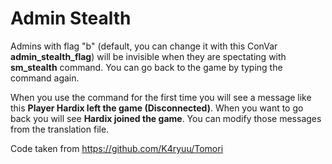 # Admin Stealth
 
Admins with flag "b" (default, you can change it with this ConVar **admin_stealth_flag**) will be invisible when they are spectating with **sm_stealth** command.
You can go back to the game by typing the command again.

When you use the command for the first time you will see a message like this **Player Hardix left the game (Disconnected)**. When you want to go back you will see **Hardix joined the game**. You can modify those messages from the translation file.

Code taken from https://github.com/K4ryuu/Tomori
